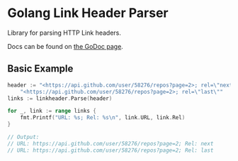 # Golang Link Header Parser

Library for parsing HTTP Link headers.

Docs can be found on [the GoDoc page](https://godoc.org/github.com/TomNomNom/linkheader).

## Basic Example

```go
header := "<https://api.github.com/user/58276/repos?page=2>; rel=\"next\"," +
    "<https://api.github.com/user/58276/repos?page=2>; rel=\"last\""
links := linkheader.Parse(header)

for _, link := range links {
	fmt.Printf("URL: %s; Rel: %s\n", link.URL, link.Rel)
}

// Output:
// URL: https://api.github.com/user/58276/repos?page=2; Rel: next
// URL: https://api.github.com/user/58276/repos?page=2; Rel: last
```


